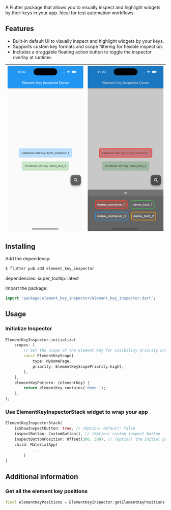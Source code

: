 A Flutter package that allows you to visually inspect and highlight widgets by their keys in your app. Ideal for test automation workflows.

## Features

- Built-in default UI to visually inspect and highlight widgets by your keys.
- Supports custom key formats and scope filtering for flexible inspection.
- Includes a draggable floating action button to toggle the inspector overlay at runtime.

|![Demo](screenshot/demo01.png)|![Demo](screenshot/demo02.png)|
|-|-|

## Installing

Add the dependency: 

```bash
$ flutter pub add element_key_inspector
```


dependencies:
  super_tooltip: latest

Import the package:

```dart
import 'package:element_key_inspector/element_key_inspector.dart';
```

## Usage

### Initialize Inspector

```dart
ElementKeyInspector.initialize(
    scopes: [ 
        // Set the scope of the element key for visibility priority and conditions
        const ElementKeyScope(
            type: MyHomePage,
            priority: ElementKeyScopePriority.hight,
        ),
    ],
    elementKeyPattern: (elementKey) {
        return elementKey.contains('demo_');
    },
);
```

### Use ElementKeyInspectorStack widget to wrap your app

```dart
ElementKeyInspectorStack(
    isShowInspectButton: true, // (Option) default: false
    inspectButton: CustomButton(), // (Option) custom inspect button
    inspectButtonPosition: Offset(300, 300), // (Option) the initial position of inspect button
    child: MaterialApp(
            ...
        )
)
```

## Additional information

### Get all the element key positions

```dart
final elementKeyPositions = ElementKeyInspector.getElementKeyPositions();
```

